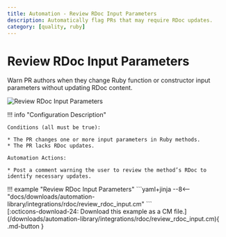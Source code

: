 ```yaml
---
title: Automation - Review RDoc Input Parameters
description: Automatically flag PRs that may require RDoc updates.
category: [quality, ruby]
---
```


# Review RDoc Input Parameters

<!-- --8<-- [start:example]-->
Warn PR authors when they change Ruby function or constructor input parameters without updating RDoc content.


![Review RDoc Input Parameters](/automations/integrations/rdoc/review-rdoc-input/review-rdoc-input.png)

!!! info "Configuration Description"

    Conditions (all must be true):

    * The PR changes one or more input parameters in Ruby methods.
    * The PR lacks RDoc updates.

    Automation Actions:

    * Post a comment warning the user to review the method’s RDoc to identify necessary updates.

<div class="automationExample" markdown="1">
!!! example "Review RDoc Input Parameters"
    ```yaml+jinja
    --8<-- "docs/downloads/automation-library/integrations/rdoc/review_rdoc_input.cm"
    ```
    <div class="result" markdown>
      <span>
      [:octicons-download-24: Download this example as a CM file.](/downloads/automation-library/integrations/rdoc/review_rdoc_input.cm){ .md-button }
      </span>
    </div>
</div>
<!-- --8<-- [end:example]-->
